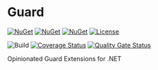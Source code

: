 # Guard

[![NuGet](https://img.shields.io/nuget/v/O9d.Guard.svg)](https://www.nuget.org/packages/O9d.Guard)
[![NuGet](https://img.shields.io/nuget/vpre/O9d.Guard?label=Pre-release)](https://www.nuget.org/packages/O9d.Guard)
[![NuGet](https://img.shields.io/nuget/dt/O9d.Guard.svg)](https://www.nuget.org/packages/O9d.Guard)
[![License](https://img.shields.io/:license-mit-blue.svg)](https://benfoster.mit-license.org/)

![Build](https://github.com/benfoster/o9d-guard/workflows/Build/badge.svg)
[![Coverage Status](https://coveralls.io/repos/github/benfoster/o9d-guard/badge.svg?branch=main)](https://coveralls.io/github/benfoster/o9d-guard?branch=main)
[![Quality Gate Status](https://sonarcloud.io/api/project_badges/measure?project=benfoster_o9d-guard&metric=alert_status)](https://sonarcloud.io/dashboard?id=benfoster_o9d-guard)


Opinionated Guard Extensions for .NET